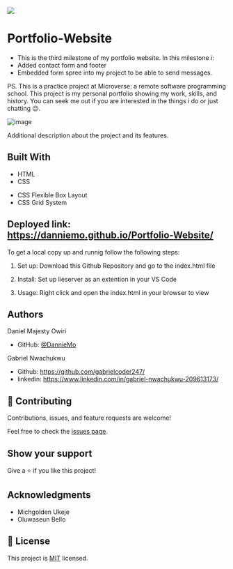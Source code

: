 ![](https://img.shields.io/badge/Microverse-blueviolet)

# Portfolio-Website

- This is the third milestone of my portfolio website. In this milestone i:
- Added contact form and footer 
- Embedded form spree into my project to be able to send messages.

PS. This is a practice project at Microverse: a remote software programming school. This project is my personal portfolio showing my work, skills, and history. You can seek me out if you are interested in the things i do or just chatting 😉. 

![image](https://user-images.githubusercontent.com/53879944/125926936-2c8f9782-a537-4dad-bfcb-b061da7f34b4.png)


Additional description about the project and its features.

## Built With

- HTML
- CSS 
* CSS Flexible Box Layout
* CSS Grid System

## Deployed link: https://danniemo.github.io/Portfolio-Website/

To get a local copy up and runnig follow the following steps:
1. Set up:
 Download this Github Repository and go to the index.html file

 2. Install:
 Set up lieserver as an extention in your VS Code

 3. Usage:
 Right click and open the index.html in your browser to view


## Authors

Daniel Majesty Owiri
- GitHub: [@DannieMo](https://github.com/DannieMo)

Gabriel Nwachukwu
- Github: https://github.com/gabrielcoder247/
- linkedin: https://www.linkedin.com/in/gabriel-nwachukwu-209613173/



## 🤝 Contributing

Contributions, issues, and feature requests are welcome!

Feel free to check the [issues page](https://github.com/DannieMo/Hello-Microverse/issues).

## Show your support

Give a ⭐️ if you like this project!

## Acknowledgments

- Michgolden Ukeje
- Oluwaseun Bello 

## 📝 License

This project is [MIT](./MIT.md) licensed.
